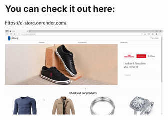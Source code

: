 # You can check it out here: 
https://e-store.onrender.com/

<img src = "https://github.com/subham2107/e-store/blob/master/e-store.gif">
